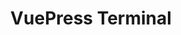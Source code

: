 ---
layout: single
title: VuePress Terminal
creator: jssmith
creator_url: https://github.com/jsmith
date_added: 2019-02-03
site_description: A terminal theme for VuePress!
site_url: https://jacobsmith.me/vuepress-theme-terminal/
site_screenshots:
  - gallery/vuepress-terminal.png
site_tags:
  - portfolio
---